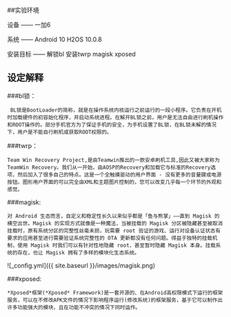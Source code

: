 ##实验环境

设备 —— 一加6

系统 —— Android 10 H2OS 10.0.8

安装目标 —— 解锁bl 安装twrp magisk xposed

## 设定解释

###bl锁：

``` BL锁是BootLoader的简称，就是在操作系统内核运行之前运行的一段小程序。它负责在开机时加载硬件的初容始化程序，并启动系统进程。在解开BL锁之前，用户是无法自由进行刷机操作和ROOT操作的。部分手机官方为了保证手机的安全，为手机设置了BL锁，在BL锁未解的情况下，用户是不能自行刷机或获取ROOT权限的。```

###twrp：

```Team Win Recovery Project,是由Teamwin推出的一款安卓刷机工具,因此又被大家称为TeamWin Recovery。我们从一开始，由AOSP的Recovery和加载它与标准的Recovery选项，然后加入了很多自己的特点。这是一个全触摸驱动的用户界面 - 没有更多的音量键或电源按钮。图形用户界面的可以完全由XML和主题图片控制的，您可以改变几乎每一个环节的外观和感觉。```

###magisk:

```对 Android 生态而言，自定义和稳定性长久以来似乎都是「鱼与熊掌」——直到 Magisk 的横空出世。Magisk 的实现方式就像是一种魔法，当被挂载的 Magisk 分区被隐藏甚至被取消挂载时，原有系统分区的完整性丝毫未损，玩需要 root 验证的游戏、运行对设备认证状态有要求的应用甚至进行需要验证系统完整性的 OTA 更新都没有任何问题。得益于独特的挂载机制，使用 Magisk 时我们可以有针对性地隐藏 root，甚至暂时隐藏 Magisk 本身。挂载系统的存在，也让 Magisk 拥有了多样的模块化生态系统。```

![_config.yml]({{ site.baseurl }}/images/magisk.png)

###xposed:

```*Xposed*框架(*Xposed* Framework)是一套开源的、在Android高权限模式下运行的框架服务，可以在不修改APK文件的情况下影响程序运行(修改系统)的框架服务，基于它可以制作出许多功能强大的模块，且在功能不冲突的情况下同时运作。```



